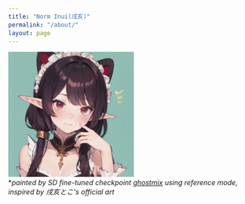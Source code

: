 ```yaml
---
title: "Norm Inui(戌亥)"
permalink: "/about/"
layout: page
---
```





<div style="width: 100%;">
    <div> 
        <img src="https://raw.githubusercontent.com/NormXU/NormXU.github.io/main/_data/resources/profile/profile.png" width="256">
    </div>
    <div> 
        *<i>painted by SD fine-tuned checkpoint <a href="https://civitai.com/models/36520/ghostmix">ghostmix</a> using reference mode, inspired by 戌亥とこ's official art</i>
    </div>
</div>